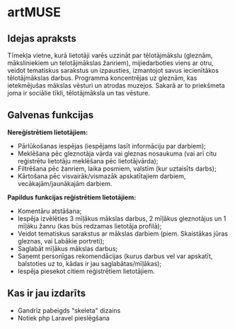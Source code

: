 # artMUSE

## Idejas apraksts
Tīmekļa vietne, kurā lietotāji varēs uzzināt par tēlotājmākslu (gleznām, māksliniekiem un
telotājmākslas žanriem), mijiedarboties viens ar otru, veidot tematiskus sarakstus un izpausties,
izmantojot savus iecienītākos tēlotājmākslas darbus. Programma koncentrējas uz gleznām, kas
ietekmējušas mākslas vēsturi un atrodas muzejos. Sakarā ar to priekšmeta joma ir sociālie tīkli,
tēlotājmāksla un tas vēsture.

## Galvenas funkcijas

**Nereģistrētiem lietotājiem:**
* Pārlūkošanas iespējas (iespējams lasīt informāciju par darbiem);
* Meklēšana pēc gleznotāja vārda vai gleznas nosaukuma (vai arī citu
reģistrētu lietotāju meklēšana pēc lietotājvārda);
* Filtrēšana pēc žanriem, laika posmiem, valstīm (kur uztaisīts darbs);
* Kārtošana pēc visvairāk/vismazāk apskatītajiem darbiem,
vecākajām/jaunākajām darbiem.

**Papildus funkcijas reģistrētiem lietotājiem:**
* Komentāru atstāšana;
* Iespēja izvēlēties 3 mīļākus mākslas darbus, 2 mīļākus gleznotājus un 1
mīļāku žanru (kas būs redzamas lietotāja profilā);
* Veidot tematiskus sarakstus ar mākslas darbiem (piem. Skaistākas jūras
gleznas, vai Labākie portreti);
* Saglabāt mīļākus mākslas darbus;
* Saņemt personīgas rekomendācijas (kurus darbus vel var apskatīt, balstoties
uz to, kādas ir jau saglabātas/mīļākas);
* Iespēja piesekot citiem reģistrētiem lietotājiem.

## Kas ir jau izdarīts
* Gandrīz pabeigds "skeleta" dizains
* Notiek php Laravel pieslēgšana

